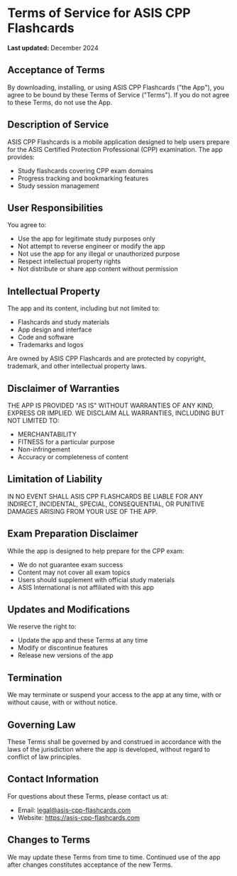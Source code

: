 # Terms of Service for ASIS CPP Flashcards

**Last updated:** December 2024

## Acceptance of Terms

By downloading, installing, or using ASIS CPP Flashcards ("the App"), you agree to be bound by these Terms of Service ("Terms"). If you do not agree to these Terms, do not use the App.

## Description of Service

ASIS CPP Flashcards is a mobile application designed to help users prepare for the ASIS Certified Protection Professional (CPP) examination. The app provides:
- Study flashcards covering CPP exam domains
- Progress tracking and bookmarking features
- Study session management

## User Responsibilities

You agree to:
- Use the app for legitimate study purposes only
- Not attempt to reverse engineer or modify the app
- Not use the app for any illegal or unauthorized purpose
- Respect intellectual property rights
- Not distribute or share app content without permission

## Intellectual Property

The app and its content, including but not limited to:
- Flashcards and study materials
- App design and interface
- Code and software
- Trademarks and logos

Are owned by ASIS CPP Flashcards and are protected by copyright, trademark, and other intellectual property laws.

## Disclaimer of Warranties

THE APP IS PROVIDED "AS IS" WITHOUT WARRANTIES OF ANY KIND, EXPRESS OR IMPLIED. WE DISCLAIM ALL WARRANTIES, INCLUDING BUT NOT LIMITED TO:
- MERCHANTABILITY
- FITNESS for a particular purpose
- Non-infringement
- Accuracy or completeness of content

## Limitation of Liability

IN NO EVENT SHALL ASIS CPP FLASHCARDS BE LIABLE FOR ANY INDIRECT, INCIDENTAL, SPECIAL, CONSEQUENTIAL, OR PUNITIVE DAMAGES ARISING FROM YOUR USE OF THE APP.

## Exam Preparation Disclaimer

While the app is designed to help prepare for the CPP exam:
- We do not guarantee exam success
- Content may not cover all exam topics
- Users should supplement with official study materials
- ASIS International is not affiliated with this app

## Updates and Modifications

We reserve the right to:
- Update the app and these Terms at any time
- Modify or discontinue features
- Release new versions of the app

## Termination

We may terminate or suspend your access to the app at any time, with or without cause, with or without notice.

## Governing Law

These Terms shall be governed by and construed in accordance with the laws of the jurisdiction where the app is developed, without regard to conflict of law principles.

## Contact Information

For questions about these Terms, please contact us at:
- Email: legal@asis-cpp-flashcards.com
- Website: https://asis-cpp-flashcards.com

## Changes to Terms

We may update these Terms from time to time. Continued use of the app after changes constitutes acceptance of the new Terms. 